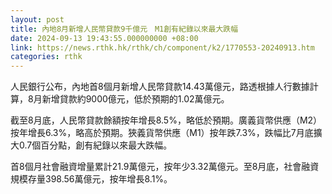 ```yaml
---
layout: post
title: 內地8月新增人民幣貸款9千億元　M1創有紀錄以來最大跌幅
date: 2024-09-13 19:43:55.000000000 +08:00
link: https://news.rthk.hk/rthk/ch/component/k2/1770553-20240913.htm
categories: rthk
---
```


人民銀行公布，內地首8個月新增人民幣貸款14.43萬億元，路透根據人行數據計算，8月新增貸款約9000億元，低於預期的1.02萬億元。

截至8月底，人民幣貸款餘額按年增長8.5%，略低於預期。廣義貨幣供應（M2）按年增長6.3%，略高於預期。狹義貨幣供應（M1）按年跌7.3%，跌幅比7月底擴大0.7個百分點，創有紀錄以來最大跌幅。

首8個月社會融資增量累計21.9萬億元，按年少3.32萬億元。至8月底，社會融資規模存量398.56萬億元，按年增長8.1%。
